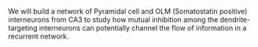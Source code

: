 We will build a network of Pyramidal cell and OLM (Somatostatin positive) interneurons from CA3 to study how mutual inhibition among the dendrite-targeting interneurons can potentially channel the flow of information in a recurrent network.